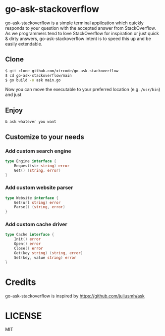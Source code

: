 # go-ask-stackoverflow
go-ask-stackoverflow is a simple terminal appilcation which quickly responds to your question with the accepted answer from StackOverflow. As we programmers tend to love StackOverflow for inspiration or just quick & dirty answers, go-ask-stackoverflow intent is to speed this up and be easily extendable.

## Clone

```bash
$ git clone github.com/xtrcode/go-ask-stackoverflow
$ cd go-ask-stackoverflow/main
$ go build -o ask main.go
```
Now you can move the executable to your preferred location (e.g. `/usr/bin`) and just

## Enjoy
`& ask whatever you want`

## Customize to your needs
### Add custom search engine

```go
type Engine interface {
	Request(str string) error
	Get() (string, error)
}
```

### Add custom website parser

```go
type Website interface {
	Get(url string) error
	Parse() (string, error)
}
```

### Add custom cache driver
```go
type Cache interface {
	Init() error
	Open() error
	Close() error
	Get(key string) (string, error)
	Set(key, value string) error
}
```

# Credits
go-ask-stackoverflow is inspired by https://github.com/juliusmh/ask

# LICENSE
MIT
